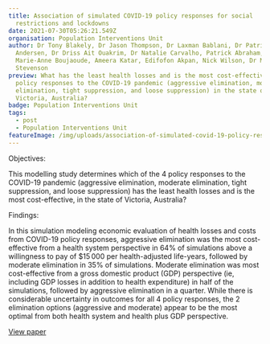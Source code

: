 ```yaml
---
title: Association of simulated COVID-19 policy responses for social
  restrictions and lockdowns
date: 2021-07-30T05:26:21.549Z
organisation: Population Interventions Unit
author: Dr Tony Blakely, Dr Jason Thompson, Dr Laxman Bablani, Dr Patrick
  Andersen, Dr Driss Ait Ouakrim, Dr Natalie Carvalho, Patrick Abraham,
  Marie-Anne Boujaoude, Ameera Katar, Edifofon Akpan, Nick Wilson, Dr Mark
  Stevenson
preview: What has the least health losses and is the most cost-effective of 4
  policy responses to the COVID-19 pandemic (aggressive elimination, moderate
  elimination, tight suppression, and loose suppression) in the state of
  Victoria, Australia?
badge: Population Interventions Unit
tags:
  - post
  - Population Interventions Unit
featureImage: /img/uploads/association-of-simulated-covid-19-policy-responses-for-social-restrictions-and-lockdowns.jpg
---
```

Objectives: 

This modelling study determines which of the 4 policy responses to the COVID-19 pandemic (aggressive elimination, moderate elimination, tight suppression, and loose suppression) has the least health losses and is the most cost-effective, in the state of Victoria, Australia?

Findings: 

In this simulation modeling economic evaluation of health losses and costs from COVID-19 policy responses, aggressive elimination was the most cost-effective from a health system perspective in 64% of simulations above a willingness to pay of $15 000 per health-adjusted life-years, followed by moderate elimination in 35% of simulations. Moderate elimination was most cost-effective from a gross domestic product (GDP) perspective (ie, including GDP losses in addition to health expenditure) in half of the simulations, followed by aggressive elimination in a quarter.
While there is considerable uncertainty in outcomes for all 4 policy responses, the 2 elimination options (aggressive and moderate) appear to be the most optimal from both health system and health plus GDP perspective.

<a href="https://jamanetwork.com/journals/jama-health-forum/fullarticle/2782622" target="_blank">
View paper
</a>